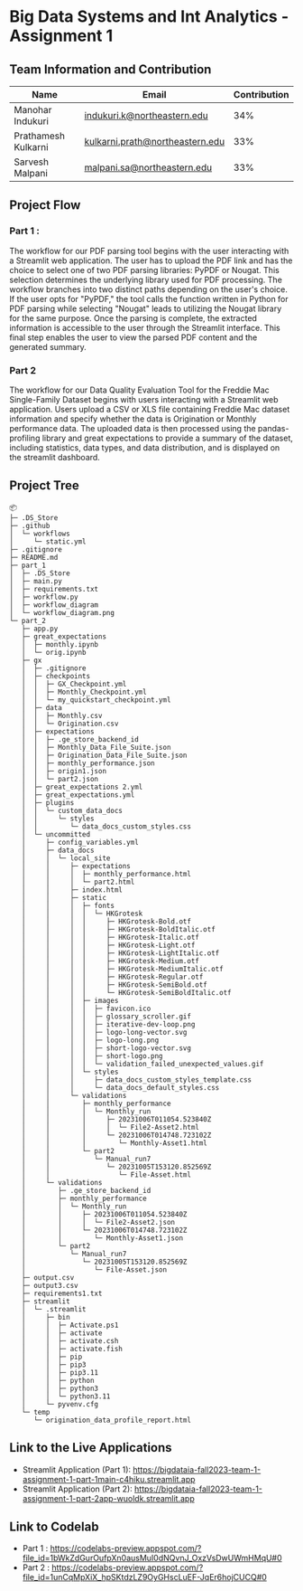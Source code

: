# Big Data Systems and Int Analytics - Assignment 1
## Team Information and Contribution 

Name | Email | Contribution 
--- | --- | --- |
Manohar Indukuri | indukuri.k@northeastern.edu | 34%
Prathamesh Kulkarni | kulkarni.prath@northeastern.edu | 33% 
Sarvesh Malpani | 	malpani.sa@northeastern.edu | 33% 

## Project Flow 

### Part 1 :
The workflow for our PDF parsing tool begins with the user interacting with a Streamlit web application. The user has to upload the PDF link and has the choice to select one of two PDF parsing libraries: PyPDF or Nougat. This selection determines the underlying library used for PDF processing. The workflow branches into two distinct paths depending on the user's choice. If the user opts for "PyPDF," the tool calls the function written in Python for PDF parsing while selecting "Nougat" leads to utilizing the Nougat library for the same purpose. Once the parsing is complete, the extracted information is accessible to the user through the Streamlit interface. This final step enables the user to view the parsed PDF content and the generated summary.

### Part 2
The workflow for our Data Quality Evaluation Tool for the Freddie Mac Single-Family Dataset begins with users interacting with a Streamlit web application. Users upload a CSV or XLS file containing Freddie Mac dataset information and specify whether the data is Origination or Monthly performance data. The uploaded data is then processed using the pandas-profiling library and great expectations to provide a summary of the dataset, including statistics, data types, and data distribution, and is displayed on the streamlit dashboard.

## Project Tree 
```
📦 
├─ .DS_Store
├─ .github
│  └─ workflows
│     └─ static.yml
├─ .gitignore
├─ README.md
├─ part_1
│  ├─ .DS_Store
│  ├─ main.py
│  ├─ requirements.txt
│  ├─ workflow.py
│  ├─ workflow_diagram
│  └─ workflow_diagram.png
└─ part_2
   ├─ app.py
   ├─ great_expectations
   │  ├─ monthly.ipynb
   │  └─ orig.ipynb
   ├─ gx
   │  ├─ .gitignore
   │  ├─ checkpoints
   │  │  ├─ GX_Checkpoint.yml
   │  │  ├─ Monthly_Checkpoint.yml
   │  │  └─ my_quickstart_checkpoint.yml
   │  ├─ data
   │  │  ├─ Monthly.csv
   │  │  └─ Origination.csv
   │  ├─ expectations
   │  │  ├─ .ge_store_backend_id
   │  │  ├─ Monthly_Data_File_Suite.json
   │  │  ├─ Origination_Data_File_Suite.json
   │  │  ├─ monthly_performance.json
   │  │  ├─ origin1.json
   │  │  └─ part2.json
   │  ├─ great_expectations 2.yml
   │  ├─ great_expectations.yml
   │  ├─ plugins
   │  │  └─ custom_data_docs
   │  │     └─ styles
   │  │        └─ data_docs_custom_styles.css
   │  └─ uncommitted
   │     ├─ config_variables.yml
   │     ├─ data_docs
   │     │  └─ local_site
   │     │     ├─ expectations
   │     │     │  ├─ monthly_performance.html
   │     │     │  └─ part2.html
   │     │     ├─ index.html
   │     │     ├─ static
   │     │     │  ├─ fonts
   │     │     │  │  └─ HKGrotesk
   │     │     │  │     ├─ HKGrotesk-Bold.otf
   │     │     │  │     ├─ HKGrotesk-BoldItalic.otf
   │     │     │  │     ├─ HKGrotesk-Italic.otf
   │     │     │  │     ├─ HKGrotesk-Light.otf
   │     │     │  │     ├─ HKGrotesk-LightItalic.otf
   │     │     │  │     ├─ HKGrotesk-Medium.otf
   │     │     │  │     ├─ HKGrotesk-MediumItalic.otf
   │     │     │  │     ├─ HKGrotesk-Regular.otf
   │     │     │  │     ├─ HKGrotesk-SemiBold.otf
   │     │     │  │     └─ HKGrotesk-SemiBoldItalic.otf
   │     │     │  ├─ images
   │     │     │  │  ├─ favicon.ico
   │     │     │  │  ├─ glossary_scroller.gif
   │     │     │  │  ├─ iterative-dev-loop.png
   │     │     │  │  ├─ logo-long-vector.svg
   │     │     │  │  ├─ logo-long.png
   │     │     │  │  ├─ short-logo-vector.svg
   │     │     │  │  ├─ short-logo.png
   │     │     │  │  └─ validation_failed_unexpected_values.gif
   │     │     │  └─ styles
   │     │     │     ├─ data_docs_custom_styles_template.css
   │     │     │     └─ data_docs_default_styles.css
   │     │     └─ validations
   │     │        ├─ monthly_performance
   │     │        │  └─ Monthly_run
   │     │        │     ├─ 20231006T011054.523840Z
   │     │        │     │  └─ File2-Asset2.html
   │     │        │     └─ 20231006T014748.723102Z
   │     │        │        └─ Monthly-Asset1.html
   │     │        └─ part2
   │     │           └─ Manual_run7
   │     │              └─ 20231005T153120.852569Z
   │     │                 └─ File-Asset.html
   │     └─ validations
   │        ├─ .ge_store_backend_id
   │        ├─ monthly_performance
   │        │  └─ Monthly_run
   │        │     ├─ 20231006T011054.523840Z
   │        │     │  └─ File2-Asset2.json
   │        │     └─ 20231006T014748.723102Z
   │        │        └─ Monthly-Asset1.json
   │        └─ part2
   │           └─ Manual_run7
   │              └─ 20231005T153120.852569Z
   │                 └─ File-Asset.json
   ├─ output.csv
   ├─ output3.csv
   ├─ requirements1.txt
   ├─ streamlit
   │  └─ .streamlit
   │     ├─ bin
   │     │  ├─ Activate.ps1
   │     │  ├─ activate
   │     │  ├─ activate.csh
   │     │  ├─ activate.fish
   │     │  ├─ pip
   │     │  ├─ pip3
   │     │  ├─ pip3.11
   │     │  ├─ python
   │     │  ├─ python3
   │     │  └─ python3.11
   │     └─ pyvenv.cfg
   └─ temp
      └─ origination_data_profile_report.html
```

## Link to the Live Applications

- Streamlit Application (Part 1): https://bigdataia-fall2023-team-1-assignment-1-part-1main-c4hiku.streamlit.app
- Streamlit Application (Part 2): https://bigdataia-fall2023-team-1-assignment-1-part-2app-wuoldk.streamlit.app

## Link to Codelab

- Part 1 : https://codelabs-preview.appspot.com/?file_id=1bWkZdGurOufpXn0ausMuI0dNQvnJ_OxzVsDwUWmHMqU#0
- Part 2 : https://codelabs-preview.appspot.com/?file_id=1unCqMpXiX_hpSKtdzLZ9OyGHscLuEF-JqEr6hojCUCQ#0
